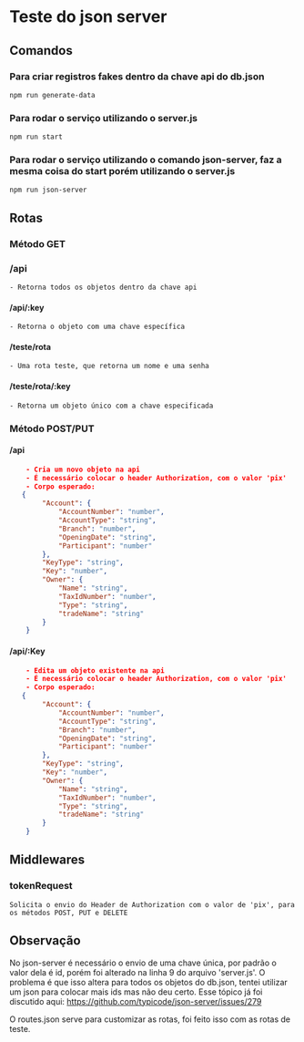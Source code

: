 # Teste do json server

## Comandos

### Para criar registros fakes dentro da chave api do db.json
    npm run generate-data

### Para rodar o serviço utilizando o server.js
    npm run start 

### Para rodar o serviço utilizando o comando json-server, faz a mesma coisa do start porém utilizando o server.js
    npm run json-server 

## Rotas
### Método GET


### /api
    - Retorna todos os objetos dentro da chave api


#### /api/:key
    - Retorna o objeto com uma chave específica


#### /teste/rota
    - Uma rota teste, que retorna um nome e uma senha

#### /teste/rota/:key
    - Retorna um objeto único com a chave especificada


### Método POST/PUT
#### /api 
```json
    - Cria um novo objeto na api
    - É necessário colocar o header Authorization, com o valor 'pix'
    - Corpo esperado: 
   {
        "Account": {
            "AccountNumber": "number",
            "AccountType": "string",
            "Branch": "number",
            "OpeningDate": "string",
            "Participant": "number"
        },
        "KeyType": "string",
        "Key": "number",
        "Owner": {
            "Name": "string",
            "TaxIdNumber": "number",
            "Type": "string",
            "tradeName": "string"
        }
    }
````
#### /api/:Key 
```json
    - Edita um objeto existente na api
    - É necessário colocar o header Authorization, com o valor 'pix'
    - Corpo esperado: 
   {
        "Account": {
            "AccountNumber": "number",
            "AccountType": "string",
            "Branch": "number",
            "OpeningDate": "string",
            "Participant": "number"
        },
        "KeyType": "string",
        "Key": "number",
        "Owner": {
            "Name": "string",
            "TaxIdNumber": "number",
            "Type": "string",
            "tradeName": "string"
        }
    }
````



## Middlewares

### tokenRequest
    
    Solicita o envio do Header de Authorization com o valor de 'pix', para os métodos POST, PUT e DELETE 


## Observação
No json-server é necessário o envio de uma chave única, por padrão o valor dela é id, porém foi alterado na linha 9 do arquivo 'server.js'. O problema é que isso altera para todos os objetos do db.json, tentei utilizar um json para colocar mais ids mas não deu certo. Esse tópico já foi discutido aqui: https://github.com/typicode/json-server/issues/279

O routes.json serve para customizar as rotas, foi feito isso com as rotas de teste.